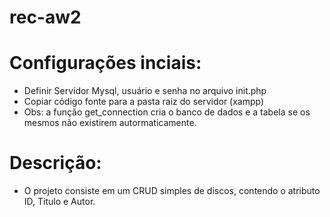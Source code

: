 # rec-aw2

# Configurações inciais:
* Definir Servidor Mysql, usuário e senha no arquivo init.php
* Copiar código fonte para a pasta raiz do servidor (xampp)
* Obs: a função get_connection cria o banco de dados e a tabela se os mesmos não existirem autormaticamente.


# Descrição:
  * O projeto consiste em um CRUD simples de discos, contendo o atributo ID, Titulo e Autor.
